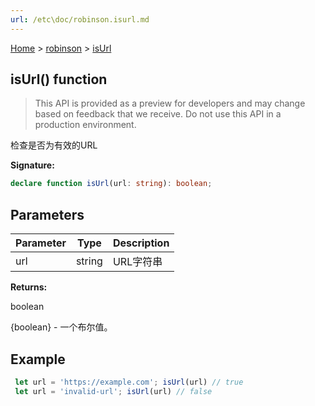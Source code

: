 ```yaml
---
url: /etc\doc/robinson.isurl.md
---
```

[Home](./index.md) > [robinson](./robinson.md) > [isUrl](./robinson.isurl.md)

## isUrl() function

> This API is provided as a preview for developers and may change based on feedback that we receive. Do not use this API in a production environment.

检查是否为有效的URL

**Signature:**

```typescript
declare function isUrl(url: string): boolean;
```

## Parameters

|  Parameter | Type | Description |
|  --- | --- | --- |
|  url | string | URL字符串 |

**Returns:**

boolean

{boolean} - 一个布尔值。

## Example

```JavaScript
 let url = 'https://example.com'; isUrl(url) // true
 let url = 'invalid-url'; isUrl(url) // false
```
